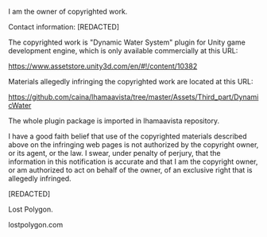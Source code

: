 I am the owner of copyrighted work.

Contact information:
[REDACTED]

The copyrighted work is "Dynamic Water System" plugin for Unity game
development engine, which is only available commercially at this URL:

https://www.assetstore.unity3d.com/en/#!/content/10382

Materials allegedly infringing the copyrighted work are located at this URL:

https://github.com/caina/lhamaavista/tree/master/Assets/Third_part/DynamicWater

The whole plugin package is imported in lhamaavista repository.

I have a good faith belief that use of the copyrighted materials
described above on the infringing web pages is not authorized by the
copyright owner, or its agent, or the law.
I swear, under penalty of perjury, that the information in this
notification is accurate and that I am the copyright owner, or am
authorized to act on behalf of the owner, of an exclusive right that is
allegedly infringed.


[REDACTED]

Lost Polygon.

lostpolygon.com
